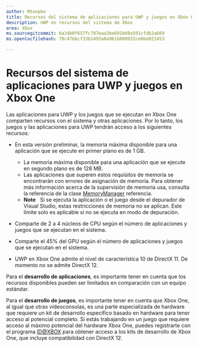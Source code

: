 ```yaml
---
author: Mtoepke
title: Recursos del sistema de aplicaciones para UWP y juegos en Xbox One
description: UWP en recursos del sistema de Xbox
area: Xbox
ms.sourcegitcommit: 6a34b0f657fc787eaa3be691b69a591cfdb2a669
ms.openlocfilehash: 79c47bbcf33b1493a8a961b800932ce6be021453

---
```


# Recursos del sistema de aplicaciones para UWP y juegos en Xbox One

Las aplicaciones para UWP y los juegos que se ejecutan en Xbox One comparten recursos con el sistema y otras aplicaciones. Por lo tanto, los juegos y las aplicaciones para UWP tendrán acceso a los siguientes recursos:

* En esta versión preliminar, la memoria máxima disponible para una aplicación que se ejecute en primer plano es de 1 GB.
    * La memoria máxima disponible para una aplicación que se ejecute en segundo plano es de 128 MB.
    * Las aplicaciones que superen estos requisitos de memoria se encontrarán con errores de asignación de memoria. Para obtener más información acerca de la supervisión de memoria usa, consulta la referencia de la clase [MemoryManager](https://msdn.microsoft.com/en-us/library/windows/apps/windows.system.memorymanager.aspx) referencia.
    * **Note**
            &nbsp;&nbsp;Si se ejecuta la aplicación o el juego desde el depurador de Visual Studio, estas restricciones de memoria no se aplican. Este límite solo es aplicable si no se ejecuta en modo de depuración.

* Comparte de 2 a 4 núcleos de CPU según el número de aplicaciones y juegos que se ejecutan en el sistema.

* Comparte el 45% del GPU según el número de aplicaciones y juegos que se ejecutan en el sistema.

* UWP en Xbox One admite el nivel de característica 10 de DirectX 11. De momento no se admite DirectX 12. 

Para el **desarrollo de aplicaciones**, es importante tener en cuenta que los recursos disponibles pueden ser limitados en comparación con un equipo estándar.

Para el **desarrollo de juegos**, es importante tener en cuenta que Xbox One, al igual que otras videoconsolas, es una parte especializada de hardware que requiere un kit de desarrollo específico basado en hardware para tener acceso al potencial completo. Si estás trabajando en un juego que requiere acceso al máximo potencial del hardware Xbox One, puedes registrarte con el programa [ID@XBOX](http://www.xbox.com/en-us/Developers/id) para obtener acceso a los kits de desarrollo de Xbox One, que incluye compatibilidad con DirectX 12.



<!--HONumber=Jun16_HO5-->


